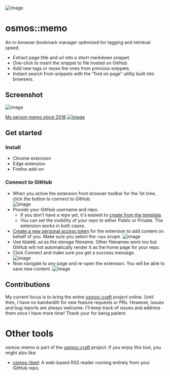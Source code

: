 ![image](https://user-images.githubusercontent.com/1895289/115134725-885c7100-9fc7-11eb-82c5-c3df07602cef.png)

# osmos::memo

An in-browser bookmark manager optimized for tagging and retrieval speed.

- Extract page title and url into a short markdown snippet.
- One-click to insert the snippet to file hosted on GitHub.
- Add new tags or reuse the ones from previous snippets.
- Instant search from snippets with the "find on page" utility built into browsers.

## Screenshot

![image](https://user-images.githubusercontent.com/1895289/115136045-ebeb9c00-9fd1-11eb-9d8d-11a7f7736ae9.png)

[My person memo since 2018](https://github.com/chuanqisun/memo)
[![image](https://user-images.githubusercontent.com/1895289/115136700-5b638a80-9fd6-11eb-9c12-e53b1e98a1e1.png)](https://github.com/chuanqisun/memo)




## Get started

### Install

- Chrome extension
- Edge extension
- Firefox add-on

### Connect to GitHub

- When you active the extension from browser toolbar for the 1st time, click the button to connect to GitHub.  
  ![image](https://user-images.githubusercontent.com/1895289/115136286-acbe4a80-9fd3-11eb-9c5f-7e14a1e8c38d.png)
- Provide your GitHub username and repo.
  - If you don't have a repo yet, it's easiest to [create from the template](https://github.com/login?return_to=%2Fosmoscraft%2Fosmosmemo-template%2Fgenerate).
  - You can set the visibility of your repo to either Public or Private. The extension works in both cases.
- [Create a new personal access token](https://github.com/settings/tokens/new) for the extension to  add content on behalf of you. Make sure you select the `repo` scope.
  ![image](https://user-images.githubusercontent.com/1895289/115136132-877d0c80-9fd2-11eb-9ec2-3b531e4445ea.png)
- Use `README.md` as the storage filename. Other filenames work too but GitHub will not automatically render it as the home page for your repo.  
- Click Connect and make sure you get a success message.  
  ![image](https://user-images.githubusercontent.com/1895289/115136197-243faa00-9fd3-11eb-829b-da1c3e6536e6.png)
- Now navigate to any page and re-open the extension. You will be able to save new content.
  ![image](https://user-images.githubusercontent.com/1895289/115136348-10487800-9fd4-11eb-9a40-81382fe5c0fb.png)
  
## Contributions
My current focus is to bring the entire [osmos::craft](https://osmoscraft.org) project online. Until then, I have no bandwidth for new feature requests or PRs. However, issues and bug reports are always welcome. I'll keep track of issues and address them once I have more time! Thank your for being patient.

# Other tools

osmos::memo is part of the [osmos::craft](https://osmoscraft.org) project. If you enjoy this tool, you might also like:
- [osmos::feed](https://github.com/osmoscraft/osmosfeed): A web-based RSS reader running entirely from your GitHub repo.
